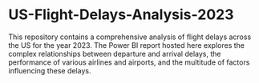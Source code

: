# US-Flight-Delays-Analysis-2023
This repository contains a comprehensive analysis of flight delays across the US for the year 2023. The Power BI report hosted here explores the complex relationships between departure and arrival delays, the performance of various airlines and airports, and the multitude of factors influencing these delays.
